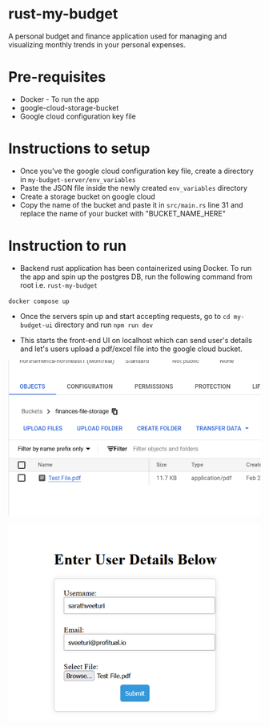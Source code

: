 # rust-my-budget
A personal budget and finance application used for managing and visualizing monthly trends in your personal expenses. 

# Pre-requisites
* Docker - To run the app
* google-cloud-storage-bucket
* Google cloud configuration key file 

# Instructions to setup
- Once you've the google cloud configuration key file, create a directory in `my-budget-server/env_variables`
- Paste the JSON file inside the newly created `env_variables` directory
- Create a storage bucket on google cloud
- Copy the name of the bucket and paste it in `src/main.rs` line 31 and replace the name of your bucket with "BUCKET_NAME_HERE" 

# Instruction to run

- Backend rust application has been containerized using Docker. To run the app and spin up the postgres DB, run the following command 
from root i.e. `rust-my-budget`

`docker compose up`

- Once the servers spin up and start accepting requests, go to `cd my-budget-ui` directory and run 
`npm run dev`

- This starts the front-end UI on localhost which can send user's details and let's users upload a pdf/excel file into the google cloud
bucket.

![Sample UI](my-budget-ui\src\assets\cloudstorage.png)

![File in the Google Storage Bucket](my-budget-ui\src\assets\UI.png)